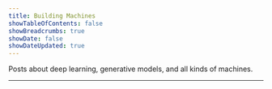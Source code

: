 ```yaml
---
title: Building Machines
showTableOfContents: false
showBreadcrumbs: true
showDate: false
showDateUpdated: true
---
```

Posts about deep learning, generative models, and all kinds of machines.

---